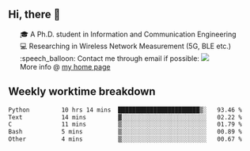 <h2 > Hi, there 👋 </h3>

<div >
 <ul>
 🎓 A Ph.D. student in Information and Communication Engineering <br>
 💻 Researching in Wireless Network Measurement (5G, BLE etc.)<br>
 :speech_balloon: Contact me through email if possible: <a href="mailto:ethanjia@sjtu.edu.cn"><img src="https://img.shields.io/badge/-ethanjia@sjtu.edu.cn-c14438?style=plastic&logo=Gmail&logoColor=white&link=mailto:mailto:ethanjia@sjtu.edu.cn"></a> <br>
  More info @ <a href="https://haifengjia.github.io">my home page</a>
 </ul>
</div>

<h2 >
Weekly worktime breakdown
</h1>


<!--START_SECTION:waka-->

```txt
Python         10 hrs 14 mins  ███████████████████████▒░   93.46 %
Text           14 mins         ▓░░░░░░░░░░░░░░░░░░░░░░░░   02.22 %
C              11 mins         ▒░░░░░░░░░░░░░░░░░░░░░░░░   01.79 %
Bash           5 mins          ▒░░░░░░░░░░░░░░░░░░░░░░░░   00.89 %
Other          4 mins          ▒░░░░░░░░░░░░░░░░░░░░░░░░   00.67 %
```

<!--END_SECTION:waka-->


